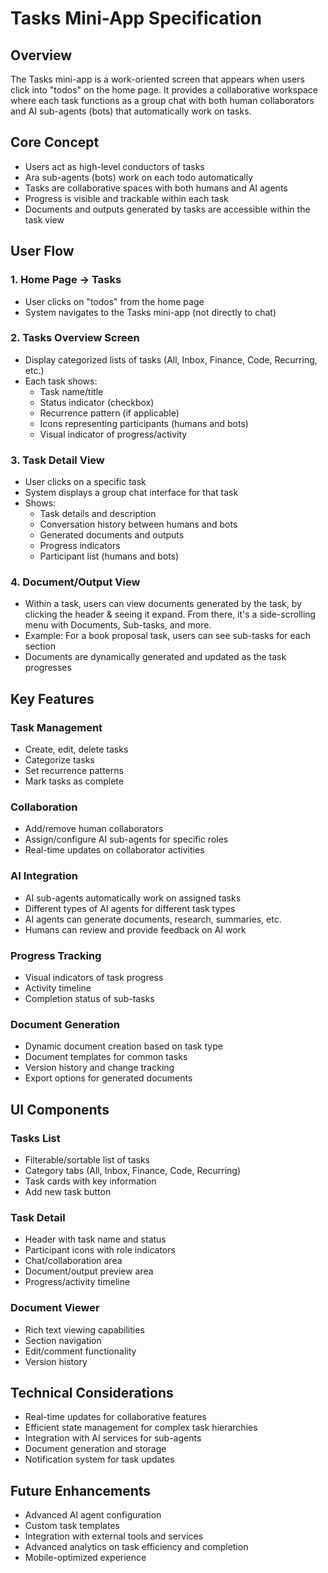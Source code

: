 # Tasks Mini-App Specification

## Overview
The Tasks mini-app is a work-oriented screen that appears when users click into "todos" on the home page. It provides a collaborative workspace where each task functions as a group chat with both human collaborators and AI sub-agents (bots) that automatically work on tasks.

## Core Concept
- Users act as high-level conductors of tasks
- Ara sub-agents (bots) work on each todo automatically
- Tasks are collaborative spaces with both humans and AI agents
- Progress is visible and trackable within each task
- Documents and outputs generated by tasks are accessible within the task view

## User Flow

### 1. Home Page → Tasks
- User clicks on "todos" from the home page
- System navigates to the Tasks mini-app (not directly to chat)

### 2. Tasks Overview Screen
- Display categorized lists of tasks (All, Inbox, Finance, Code, Recurring, etc.)
- Each task shows:
  - Task name/title
  - Status indicator (checkbox)
  - Recurrence pattern (if applicable)
  - Icons representing participants (humans and bots)
  - Visual indicator of progress/activity

### 3. Task Detail View
- User clicks on a specific task
- System displays a group chat interface for that task
- Shows:
  - Task details and description
  - Conversation history between humans and bots
  - Generated documents and outputs
  - Progress indicators
  - Participant list (humans and bots)

### 4. Document/Output View
- Within a task, users can view documents generated by the task, by clicking the header & seeing it expand. From there, it's a side-scrolling menu with Documents, Sub-tasks, and more.
- Example: For a book proposal task, users can see sub-tasks for each section
- Documents are dynamically generated and updated as the task progresses

## Key Features

### Task Management
- Create, edit, delete tasks
- Categorize tasks
- Set recurrence patterns
- Mark tasks as complete

### Collaboration
- Add/remove human collaborators
- Assign/configure AI sub-agents for specific roles
- Real-time updates on collaborator activities

### AI Integration
- AI sub-agents automatically work on assigned tasks
- Different types of AI agents for different task types
- AI agents can generate documents, research, summaries, etc.
- Humans can review and provide feedback on AI work

### Progress Tracking
- Visual indicators of task progress
- Activity timeline
- Completion status of sub-tasks

### Document Generation
- Dynamic document creation based on task type
- Document templates for common tasks
- Version history and change tracking
- Export options for generated documents

## UI Components

### Tasks List
- Filterable/sortable list of tasks
- Category tabs (All, Inbox, Finance, Code, Recurring)
- Task cards with key information
- Add new task button

### Task Detail
- Header with task name and status
- Participant icons with role indicators
- Chat/collaboration area
- Document/output preview area
- Progress/activity timeline

### Document Viewer
- Rich text viewing capabilities
- Section navigation
- Edit/comment functionality
- Version history

## Technical Considerations
- Real-time updates for collaborative features
- Efficient state management for complex task hierarchies
- Integration with AI services for sub-agents
- Document generation and storage
- Notification system for task updates

## Future Enhancements
- Advanced AI agent configuration
- Custom task templates
- Integration with external tools and services
- Advanced analytics on task efficiency and completion
- Mobile-optimized experience
